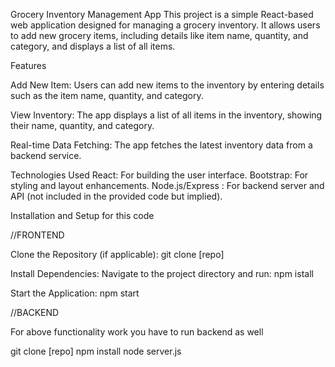 Grocery Inventory Management App
This project is a simple React-based web application designed for managing a grocery inventory. It allows users to add new grocery items, including details like item name, quantity, and category, and displays a list of all items.

Features


Add New Item: Users can add new items to the inventory by entering details such as the item name, quantity, and category.


View Inventory: The app displays a list of all items in the inventory, showing their name, quantity, and category.


Real-time Data Fetching: The app fetches the latest inventory data from a backend service.


Technologies Used
React: For building the user interface.
Bootstrap: For styling and layout enhancements.
Node.js/Express : For backend server and API (not included in the provided code but implied).



Installation and Setup for this code 

//FRONTEND

Clone the Repository (if applicable):
git clone [repo]

Install Dependencies:
Navigate to the project directory and run:  npm istall 

Start the Application: npm start



//BACKEND

For above functionality work you have to run backend  as well

git clone [repo]
npm install 
node server.js

